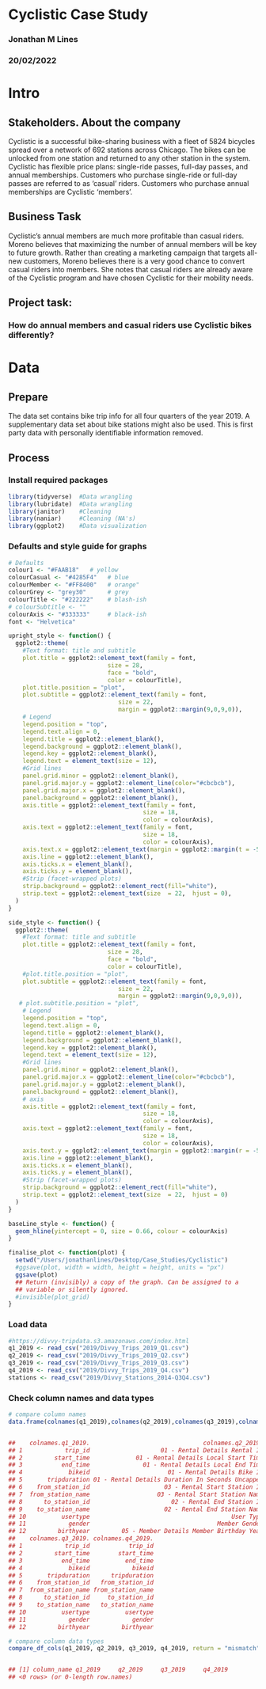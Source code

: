 # Cyclistic Case Study
### Jonathan M Lines
### 20/02/2022

# Intro
## Stakeholders. About the company
Cyclistic is a successful bike-sharing business with a fleet of 5824 bicycles spread over a network of 692 stations across Chicago. The bikes can be unlocked from one station and returned to any other station in the system. Cyclistic has flexible price plans: single-ride passes, full-day passes, and annual memberships. Customers who purchase single-ride or full-day passes are referred to as ‘casual’ riders. Customers who purchase annual memberships are Cyclistic ‘members’.
## Business Task
Cyclistic’s annual members are much more profitable than casual riders. Moreno believes that maximizing the number of annual members will be key to future growth. Rather than creating a marketing campaign that targets all-new customers, Moreno believes there is a very good chance to convert casual riders into members. She notes that casual riders are already aware of the Cyclistic program and have chosen Cyclistic for their mobility needs.
## Project task:
### How do annual members and casual riders use Cyclistic bikes differently?

# Data
## Prepare
The data set contains bike trip info for all four quarters of the year 2019. A supplementary data set about bike stations might also be used. This is first party data with personally identifiable information removed.
## Process
### Install required packages

```r
library(tidyverse)  #Data wrangling
library(lubridate)  #Data wrangling
library(janitor)    #Cleaning
library(naniar)     #Cleaning (NA's)
library(ggplot2)    #Data visualization
```
### Defaults and style guide for graphs
```R
# Defaults
colour1 <- "#FAAB18"   # yellow
colourCasual <- "#4285F4"   # blue
colourMember <- "#FF8400"   # orange"
colourGrey <- "grey30"      # grey
colourTitle <- "#222222"    # blash-ish
# colourSubtitle <- ""
colourAxis <- "#333333"     # black-ish
font <- "Helvetica"

upright_style <- function() {
  ggplot2::theme(
    #Text format: title and subtitle
    plot.title = ggplot2::element_text(family = font,
                            size = 28,
                            face = "bold",
                            color = colourTitle),
    plot.title.position = "plot", 
    plot.subtitle = ggplot2::element_text(family = font,
                               size = 22,
                               margin = ggplot2::margin(9,0,9,0)),
    # Legend
    legend.position = "top",
    legend.text.align = 0,
    legend.title = ggplot2::element_blank(),
    legend.background = ggplot2::element_blank(),
    legend.key = ggplot2::element_blank(), 
    legend.text = element_text(size = 12),
    #Grid lines
    panel.grid.minor = ggplot2::element_blank(),
    panel.grid.major.y = ggplot2::element_line(color="#cbcbcb"),
    panel.grid.major.x = ggplot2::element_blank(),
    panel.background = ggplot2::element_blank(),
    axis.title = ggplot2::element_text(family = font,
                                      size = 18,
                                      color = colourAxis),
    axis.text = ggplot2::element_text(family = font,
                                      size = 18,
                                      color = colourAxis),
    axis.text.x = ggplot2::element_text(margin = ggplot2::margin(t = -5, b = 10)),
    axis.line = ggplot2::element_blank(),
    axis.ticks.x = element_blank(),
    axis.ticks.y = element_blank(),
    #Strip (facet-wrapped plots)
    strip.background = ggplot2::element_rect(fill="white"),
    strip.text = ggplot2::element_text(size  = 22,  hjust = 0),
  )
}

side_style <- function() {
  ggplot2::theme(
    #Text format: title and subtitle
    plot.title = ggplot2::element_text(family = font,
                            size = 28,
                            face = "bold",
                            color = colourTitle),
    #plot.title.position = "plot", 
    plot.subtitle = ggplot2::element_text(family = font,
                               size = 22,
                               margin = ggplot2::margin(9,0,9,0)),
   # plot.subtitle.position = "plot", 
    # Legend
    legend.position = "top",
    legend.text.align = 0,
    legend.title = ggplot2::element_blank(),
    legend.background = ggplot2::element_blank(),
    legend.key = ggplot2::element_blank(), 
    legend.text = element_text(size = 12),
    #Grid lines
    panel.grid.minor = ggplot2::element_blank(),
    panel.grid.major.x = ggplot2::element_line(color="#cbcbcb"),
    panel.grid.major.y = ggplot2::element_blank(),
    panel.background = ggplot2::element_blank(),
    # axis
    axis.title = ggplot2::element_text(family = font,
                                      size = 18,
                                      color = colourAxis),
    axis.text = ggplot2::element_text(family = font,
                                      size = 18,
                                      color = colourAxis),
    axis.text.y = ggplot2::element_text(margin = ggplot2::margin(r = -5)),# l r t b 
    axis.line = ggplot2::element_blank(),
    axis.ticks.x = element_blank(), 
    axis.ticks.y = element_blank(),
    #Strip (facet-wrapped plots)
    strip.background = ggplot2::element_rect(fill="white"),
    strip.text = ggplot2::element_text(size  = 22,  hjust = 0)
  )
}

baseLine_style <- function() {
  geom_hline(yintercept = 0, size = 0.66, colour = colourAxis)
}

finalise_plot <- function(plot) {
  setwd("/Users/jonathanlines/Desktop/Case_Studies/Cyclistic")
  #ggsave(plot, width = width, height = height, units = "px")
  ggsave(plot)
  ## Return (invisibly) a copy of the graph. Can be assigned to a
  ## variable or silently ignored.
  #invisible(plot_grid)
}
```
### Load data
```R
#https://divvy-tripdata.s3.amazonaws.com/index.html
q1_2019 <- read_csv("2019/Divvy_Trips_2019_Q1.csv")
q2_2019 <- read_csv("2019/Divvy_Trips_2019_Q2.csv")
q3_2019 <- read_csv("2019/Divvy_Trips_2019_Q3.csv")
q4_2019 <- read_csv("2019/Divvy_Trips_2019_Q4.csv")
stations <- read_csv("2019/Divvy_Stations_2014-Q3Q4.csv")
```
### Check column names and data types
```R
# compare column names
data.frame(colnames(q1_2019),colnames(q2_2019),colnames(q3_2019),colnames(q4_2019))


##    colnames.q1_2019.                                colnames.q2_2019.
## 1            trip_id                    01 - Rental Details Rental ID
## 2         start_time             01 - Rental Details Local Start Time
## 3           end_time               01 - Rental Details Local End Time
## 4             bikeid                      01 - Rental Details Bike ID
## 5       tripduration 01 - Rental Details Duration In Seconds Uncapped
## 6    from_station_id                     03 - Rental Start Station ID
## 7  from_station_name                   03 - Rental Start Station Name
## 8      to_station_id                       02 - Rental End Station ID
## 9    to_station_name                     02 - Rental End Station Name
## 10          usertype                                        User Type
## 11            gender                                    Member Gender
## 12         birthyear         05 - Member Details Member Birthday Year
##    colnames.q3_2019. colnames.q4_2019.
## 1            trip_id           trip_id
## 2         start_time        start_time
## 3           end_time          end_time
## 4             bikeid            bikeid
## 5       tripduration      tripduration
## 6    from_station_id   from_station_id
## 7  from_station_name from_station_name
## 8      to_station_id     to_station_id
## 9    to_station_name   to_station_name
## 10          usertype          usertype
## 11            gender            gender
## 12         birthyear         birthyear
```

```R
# compare column data types
compare_df_cols(q1_2019, q2_2019, q3_2019, q4_2019, return = "mismatch")


## [1] column_name q1_2019     q2_2019     q3_2019     q4_2019    
## <0 rows> (or 0-length row.names)
```














